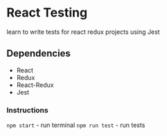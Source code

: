 # React Testing
learn to write tests for react redux projects using Jest

## Dependencies
- React
- Redux
- React-Redux
- Jest

### Instructions
```npm start``` - run terminal
```npm run test``` - run tests
